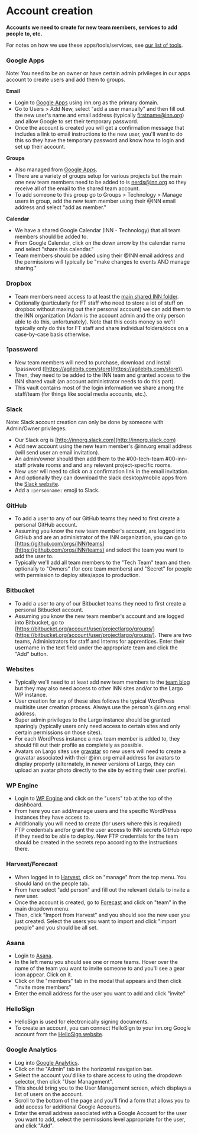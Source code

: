 # Account creation

**Accounts we need to create for new team members, services to add people to, etc.**

For notes on how we use these apps/tools/services, see [our list of tools](/how-we-work/tools.md).


### Google Apps

Note: You need to be an owner or have certain admin privileges in our apps account to create users and add them to groups.

**Email**

- Login to [Google Apps](http://apps.google.com) using inn.org as the primary domain.
- Go to Users > Add New, select "add a user manually" and then fill out the new user's name and email address (typically firstname@inn.org) and allow Google to set their temporary password.
- Once the account is created you will get a confirmation message that includes a link to email instructions to the new user, you'll want to do this so they have the temporary password and know how to login and set up their account.

**Groups**

- Also managed from [Google Apps](http://apps.google.com).
- There are a variety of groups setup for various projects but the main one new team members need to be added to is nerds@inn.org so they receive all of the email to the shared team account.
- To add someone to this group go to Groups > Technology > Manage users in group, add the new team member using their @INN email address and select "add as member."

**Calendar**

- We have a shared Google Calendar (INN - Technology) that all team members should be added to.
- From Google Calendar, click on the down arrow by the calendar name and select "share this calendar."
- Team members should be added using their @INN email address and the permissions will typically be "make changes to events AND manage sharing."


### Dropbox

- Team members need access to at least the [main shared INN folder](https://www.dropbox.com/work/INN%20Permanent%20Files%20Team%20Folder).
- Optionally (particularly for FT staff who need to store a lot of stuff on dropbox without maxing out their personal account) we can add them to the INN organization (Adam is the account admin and the only person able to do this, unfortunately). Note that this costs money so we'll typically only do this for FT staff and share individual folders/docs on a case-by-case basis otherwise.


### 1password

- New team members will need to purchase, download and install 1password ([https://agilebits.com/store](https://agilebits.com/store)).
- Then, they need to be added to the INN team and granted access to the INN shared vault (an account administrator needs to do this part).
- This vault contains most of the login information we share among the staff/team (for things like social media accounts, etc.).


### Slack

Note: Slack account creation can only be done by someone with Admin/Owner privileges.

- Our Slack org is [http://innorg.slack.com](http://innorg.slack.com)
- Add new account using the new team member's @inn.org email address (will send user an email invitation).
- An admin/owner should then add them to the #00-tech-team #00-inn-staff private rooms and  and any relevant project-specific rooms.
- New user will need to click on a confirmation link in the email invitation.
- And optionally they can download the slack desktop/mobile apps from the [Slack website](https://slack.com/downloads).
- Add a `:personname:` emoji to Slack.


### GitHub

- To add a user to any of our GitHub teams they need to first create a personal GitHub account.
- Assuming you know the new team member's account, are logged into GitHub and are an administrator of the INN organization, you can go to [https://github.com/orgs/INN/teams](https://github.com/orgs/INN/teams) and select the team you want to add the user to.
- Typically we'll add all team members to the "Tech Team" team and then optionally to "Owners" (for core team members) and "Secret" for people with permission to deploy sites/apps to production.


### Bitbucket

- To add a user to any of our Bitbucket teams they need to first create a personal Bitbucket account.
- Assuming you know the new team member's account and are logged into Bitbucket, go to [https://bitbucket.org/account/user/projectlargo/groups/](https://bitbucket.org/account/user/projectlargo/groups/). There are two teams, Administrators for staff and Interns for apprentices. Enter their username in the text field under the appropriate team and click the "Add" button.


### Websites

- Typically we'll need to at least add new team members to the [team blog](http://nerds.inn.org) but they may also need access to other INN sites and/or to the Largo WP instance.
- User creation for any of these sites follows the typical WordPress multisite user creation process. Always use the person's @inn.org email address.
- Super admin privileges to the Largo instance should be granted sparingly (typically users only need access to certain sites and only certain permissions on those sites).
- For each WordPress instance a new team member is added to, they should fill out their profile as completely as possible.
- Avatars on Largo sites use [gravatar](http://gravatar.com) so new users will need to create a gravatar associated with their @inn.org email address for avatars to display properly (alternately, in newer versions of Largo, they can upload an avatar photo directly to the site by editing their user profile).


### WP Engine

- Login to [WP Engine](https://my.wpengine.com/) and click on the "users" tab at the top of the dashboard.
- From here you can add/manage users and the specific WordPress instances they have access to.
- Additionally you will need to create (for users where this is required) FTP credentials and/or grant the user access to INN secrets GitHub repo if they need to be able to deploy. New FTP credentials for the team should be created in the secrets repo according to the instructions there.


### Harvest/Forecast

- When logged in to [Harvest](https://innnerds.harvestapp.com), click on "manage" from the top menu. You should land on the people tab.
- From here select "add person" and fill out the relevant details to invite a new user. 
- Once the account is created, go to [Forecast](https://forecastapp.com/599780/) and click on "team" in the main dropdown menu.
- Then, click "Import from Harvest" and you should see the new user you just created. Select the users you want to import and click "import people" and you should be all set.


### Asana

- Login to [Asana](https://app.asana.com).
- In the left menu you should see one or more teams. Hover over the name of the team you want to invite someone to and you'll see a gear icon appear. Click on it.
- Click on the "members" tab in the modal that appears and then click "invite more members"
- Enter the email address for the user you want to add and click "invite"

### HelloSign

- HelloSign is used for electronically signing documents.
- To create an account, you can connect HelloSign to your inn.org Google account from the [HelloSign website](https://www.hellosign.com/).

### Google Analytics

- Log into [Google Analytics](https://analytics.google.com).
- Click on the "Admin" tab in the horizontal navigation bar. 
- Select the account you'd like to share access to using the dropdown selector, then click "User Management".
- This should bring you to the User Management screen, which displays a list of users on the account.
- Scroll to the bottom of the page and you'll find a form that allows you to add access for additional Google Accounts.
- Enter the email address associated with a Google Account for the user you want to add, select the permissions level appropriate for the user, and click "Add".
